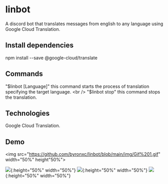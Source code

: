 # linbot
A discord bot that translates messages from english to any language using Google Cloud Translation.

## Install dependencies
npm install --save @google-cloud/translate

## Commands
"$linbot [Language]" this command starts the process of translation specifying the target language. <br />
"$linbot stop" this command stops the translation.
 
## Technologies
 Google Cloud Translation. <br />
 
## Demo
<img src="https://github.com/byronxc/linbot/blob/main/img/Gif%201.gif" width="50%" height"50%">

![](https://github.com/byronxc/linbot/blob/main/img/Gif%201.gif){:height="50%" width="50%"}
![](https://github.com/byronxc/linbot/blob/main/img/Gif%202.gif){:height="50%" width="50%"}
![](https://github.com/byronxc/linbot/blob/main/img/Gif%203.gif){:height="50%" width="50%"}

